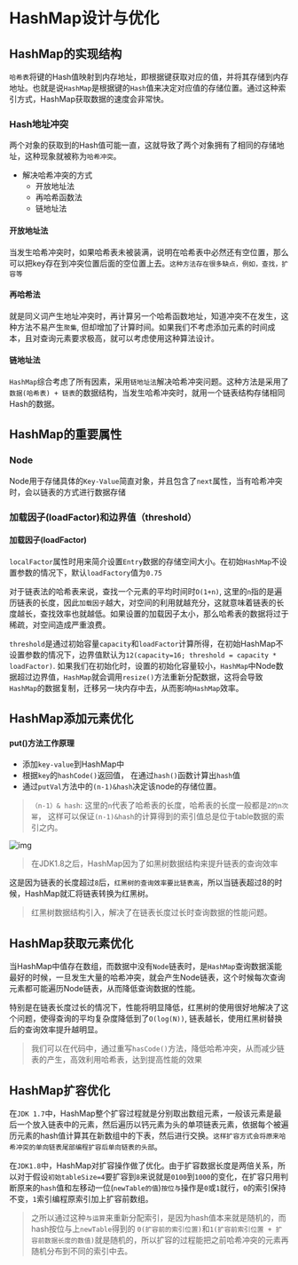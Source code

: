 # HashMap设计与优化

## HashMap的实现结构

`哈希表`将键的Hash值映射到内存地址，即根据键获取对应的值，并将其存储到内存地址。也就是说`HashMap`是根据键的`Hash`值来决定对应值的存储位置。通过这种索引方式，HashMap获取数据的速度会非常快。



### Hash地址冲突

两个对象的获取到的Hash值可能一直，这就导致了两个对象拥有了相同的存储地址，这种现象就被称为`哈希冲突`。

- 解决哈希冲突的方式
  - 开放地址法
  - 再哈希函数法
  - 链地址法

#### 开放地址法

当发生哈希冲突时，如果哈希表未被装满，说明在哈希表中必然还有空位置，那么可以把key存在到冲突位置后面的空位置上去。`这种方法存在很多缺点，例如，查找，扩容等`

#### 再哈希法

就是同义词产生地址冲突时，再计算另一个哈希函数地址，知道冲突不在发生，这种方法不易产生`聚集`, 但却增加了计算时间。如果我们不考虑添加元素的时间成本，且对查询元素要求极高，就可以考虑使用这种算法设计。

#### 链地址法

`HashMap`综合考虑了所有因素，采用`链地址法`解决哈希冲突问题。这种方法是采用了`数据(哈希表) + 链表`的数据结构，当发生哈希冲突时，就用一个链表结构存储相同Hash的数据。



## HashMap的重要属性

### Node

Node用于存储具体的`Key-Value`简直对象，并且包含了`next`属性，当有哈希冲突时，会以链表的方式进行数据存储

### 加载因子(loadFactor)和边界值（threshold）

#### 加载因子(loadFactor)

`localFactor`属性时用来简介设置`Entry`数据的存储空间大小。在初始`HashMap`不设置参数的情况下，默认`loadFactory`值为`0.75`

对于链表法的哈希表来说，查找一个元素的平均时间时`O(1+n)`, 这里的`n`指的是遍历链表的长度，因此`加载因子`越大，对空间的利用就越充分，这就意味着链表的长度越长，查找效率也就越低。如果设置的加载因子太小，那么哈希表的数据将过于稀疏，对空间造成严重浪费。

`threshold`是通过初始容量`capacity`和`loadFactor`计算所得，在初始HashMap不设置参数的情况下，边界值默认为`12(capacity=16; threshold = capacity * loadFactor)`. 如果我们在初始化时，设置的初始化容量较小，`HashMap`中Node数据超过边界值，`HashMap`就会调用`resize()`方法重新分配数据，这将会导致`HashMap`的数据复制，迁移另一块内存中去，从而影响`HashMap`效率。



## HashMap添加元素优化

#### put()方法工作原理

- 添加`key-value`到HashMap中
- 根据`key`的`hashCode()`返回值， 在通过`hash()`函数计算出`hash`值
- 通过`putVal`方法中的`(n-1)&hash`决定该node的存储位置。

> `（n-1）& hash`: 这里的`n`代表了哈希表的长度，哈希表的长度一般都是`2的n次幂`， 这样可以保证`(n-1)&hash`的计算得到的索引值总是位于table数据的索引之内。

![img](I:\projects\handbook\java\系统性能优化\ebc8c027e556331dc327e18feb00c7d9.jpg)

> 在JDK1.8之后，HashMap因为了如黑树数据结构来提升链表的查询效率

这是因为链表的长度超过`8`后，`红黑树的查询效率要比链表高`，所以当链表超过8的时候，HashMap就汇将链表转换为红黑树。

> 红黑树数据结构引入，解决了在链表长度过长时查询数据的性能问题。



## HashMap获取元素优化

当HashMap中值存在数组，而数据中没有`Node`链表时，是`HashMap`查询数据溪能最好的时候，一旦发生大量的哈希冲突，就会产生Node链表，这个时候每次查询元素都可能遍历Node链表，从而降低查询数据的性能。



特别是在链表长度过长的情况下，性能将明显降低，红黑树的使用很好地解决了这个问题，使得查询的平均复杂度降低到了`O(log(N))`, 链表越长，使用红黑树替换后的查询效率提升越明显。

> 我们可以在代码中，通过重写`hasCode()`方法，降低哈希冲突，从而减少链表的产生，高效利用哈希表，达到提高性能的效果



## HashMap扩容优化

在`JDK 1.7`中，HashMap整个扩容过程就是分别取出数组元素，一般该元素是最后一个放入链表中的元素，然后遍历以钙元素为头的单项链表元素，依据每个被遍历元素的hash值计算其在新数组中的下表，然后进行交换。`这样扩容方式会将原来哈希冲突的单向链表尾部编程扩容后单向链表的头部`。



在`JDK1.8`中，HashMap对扩容操作做了优化。由于扩容数据长度是两倍关系，所以对于假设`初始tableSize=4`要扩容到`8`来说就是`0100`到`1000`的变化，在扩容只用判断原来的`hash`值和左移动一位(`newTable的值`)`按位与`操作是`0`或`1`就行，`0`的索引保持不变，`1`索引编程原索引加上扩容前数组。

> 之所以通过这种`与运算`来重新分配索引，是因为hash值本来就是随机的，而hash按位与上`newTable`得到的 `0(扩容前的索引位置)`和`1(扩容前索引位置 + 扩容前数据长度的数值)`就是随机的，所以扩容的过程能把之前哈希冲突的元素再随机分布到不同的索引中去。

